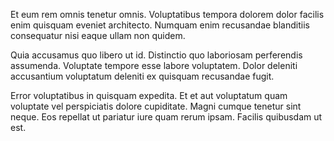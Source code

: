 Et eum rem omnis tenetur omnis. Voluptatibus tempora dolorem dolor facilis enim quisquam eveniet architecto. Numquam enim recusandae blanditiis consequatur nisi eaque ullam non quidem.
 Quia accusamus quo libero ut id. Distinctio quo laboriosam perferendis assumenda. Voluptate tempore esse labore voluptatem. Dolor deleniti accusantium voluptatum deleniti ex quisquam recusandae fugit.
 Error voluptatibus in quisquam expedita. Et et aut voluptatum quam voluptate vel perspiciatis dolore cupiditate. Magni cumque tenetur sint neque. Eos repellat ut pariatur iure quam rerum ipsam. Facilis quibusdam ut est.